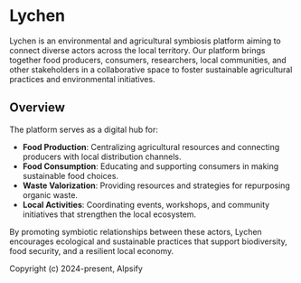 # Lychen

Lychen is an environmental and agricultural symbiosis platform aiming to connect diverse actors across the local territory. Our platform brings together food producers, consumers, researchers, local communities, and other stakeholders in a collaborative space to foster sustainable agricultural practices and environmental initiatives.

## Overview

The platform serves as a digital hub for:
- **Food Production**: Centralizing agricultural resources and connecting producers with local distribution channels.
- **Food Consumption**: Educating and supporting consumers in making sustainable food choices.
- **Waste Valorization**: Providing resources and strategies for repurposing organic waste.
- **Local Activities**: Coordinating events, workshops, and community initiatives that strengthen the local ecosystem.

By promoting symbiotic relationships between these actors, Lychen encourages ecological and sustainable practices that support biodiversity, food security, and a resilient local economy.

Copyright (c) 2024-present, Alpsify
